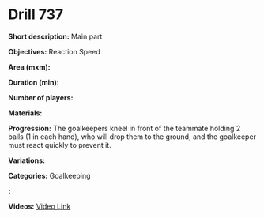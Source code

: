 # Drill 737

**Short description:**
Main part

**Objectives:**
Reaction Speed

**Area (mxm):**


**Duration (min):**


**Number of players:**


**Materials:**


**Progression:**
The goalkeepers kneel in front of the teammate holding 2 balls (1 in each hand), who will drop them to the ground, and the goalkeeper must react quickly to prevent it.

**Variations:**


**Categories:**
Goalkeeping

**:**


**Videos:**
[Video Link](https://www.youtube.com/embed/gjrwou_A-ww)

